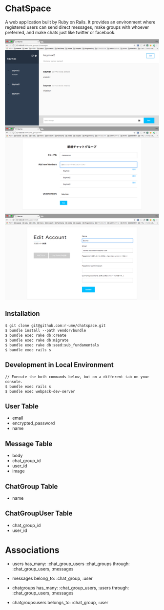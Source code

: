 # ChatSpace

A web application built by Ruby on Rails. It provides an environment where registered users can send direct messages, make groups with whoever preferred, and make chats just like twitter or facebook.

![chatspace1](app/assets/images/chatspace1.png)
![chatspace2](app/assets/images/chatspace2.png)
![chatspace3](app/assets/images/chatspace3.png)

## Installation
```
$ git clone git@github.com:r-ume/chatspace.git
$ bundle install --path vendor/bundle
$ bundle exec rake db:create
$ bundle exec rake db:migrate
$ bundle exec rake db:seed:sub_fundamentals
$ bundle exec rails s
```

## Development in Local Environment
```
// Execute the both commands below, but on a different tab on your console.
$ bundle exec rails s
$ bundle exec webpack-dev-server
```

## User Table
  - email
  - encrypted_password
  - name

## Message Table
  - body
  - chat_group_id
  - user_id
  - image
  
## ChatGroup Table
  - name

## ChatGroupUser Table
  - chat_group_id
  - user_id

# Associations

- users has_many: :chat_group_users :chat_groups through: :chat_group_users, :messages 

- messages belong_to: :chat_group, :user

- chatgroups has_many: :chat_group_users, :users through: :chat_group_users, :messages

- chatgroupsusers belongs_to: :chat_group, :user

